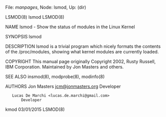 File: *manpages*,  Node: lsmod,  Up: (dir)

LSMOD(8)                             lsmod                            LSMOD(8)



NAME
       lsmod - Show the status of modules in the Linux Kernel

SYNOPSIS
       lsmod

DESCRIPTION
       lsmod is a trivial program which nicely formats the contents of the
       /proc/modules, showing what kernel modules are currently loaded.

COPYRIGHT
       This manual page originally Copyright 2002, Rusty Russell, IBM
       Corporation. Maintained by Jon Masters and others.

SEE ALSO
       insmod(8), modprobe(8), modinfo(8)

AUTHORS
       Jon Masters <jcm@jonmasters.org>
           Developer

       Lucas De Marchi <lucas.de.marchi@gmail.com>
           Developer



kmod                              03/01/2015                          LSMOD(8)
